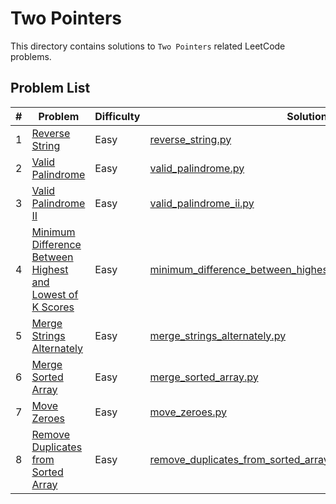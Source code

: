# Two Pointers

This directory contains solutions to `Two Pointers` related LeetCode problems.

## Problem List

| # | Problem | Difficulty | Solution |
|---|---------|------------|----------|
| 1 | [Reverse String](https://leetcode.com/problems/reverse-string/) | Easy | [reverse_string.py](./easy/reverse_string.py) |
| 2 | [Valid Palindrome](https://leetcode.com/problems/valid-palindrome/) | Easy | [valid_palindrome.py](./easy/valid_palindrome.py) |
| 3 | [Valid Palindrome II](https://leetcode.com/problems/valid-palindrome-ii/) | Easy | [valid_palindrome_ii.py](./easy/valid_palindrome_ii.py) |
| 4 | [Minimum Difference Between Highest and Lowest of K Scores](https://leetcode.com/problems/minimum-difference-between-highest-and-lowest-of-k-scores/) | Easy | [minimum_difference_between_highest_and_lowest_of_k_scores.py](./easy/minimum_difference_between_highest_and_lowest_of_k_scores.py) |
| 5 | [Merge Strings Alternately](https://leetcode.com/problems/merge-strings-alternately/) | Easy | [merge_strings_alternately.py](./easy/merge_strings_alternately.py) |
| 6 | [Merge Sorted Array](https://leetcode.com/problems/merge-sorted-array/) | Easy | [merge_sorted_array.py](./easy/merge_sorted_array.py) |
| 7 | [Move Zeroes](https://leetcode.com/problems/move-zeroes/) | Easy | [move_zeroes.py](./easy/move_zeroes.py) |
| 8 | [Remove Duplicates from Sorted Array](https://leetcode.com/problems/remove-duplicates-from-sorted-array/) | Easy | [remove_duplicates_from_sorted_array.py](./easy/remove_duplicates_from_sorted_array.py) |